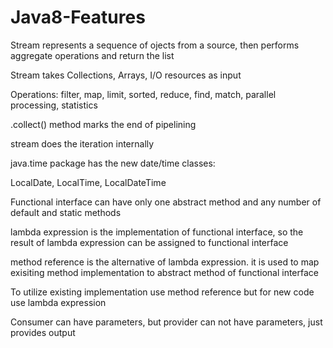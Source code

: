 # Java8-Features

Stream represents a sequence of ojects from a source, then performs aggregate operations and return the list


Stream takes Collections, Arrays, I/O resources as input

Operations: filter, map, limit, sorted, reduce, find, match, parallel processing, statistics

.collect() method marks the end of pipelining

stream does the iteration internally

java.time package has the new date/time classes:

LocalDate, LocalTime, LocalDateTime


Functional interface can have only one abstract method and any number of default and static methods

lambda expression is the implementation of functional interface, so the result of lambda expression can be assigned to functional interface

method reference is the alternative of lambda expression. it is used to map exisiting method implementation to abstract method of functional interface

To utilize existing implementation use method reference but for new code use lambda expression

Consumer can have parameters, but provider can not have parameters, just provides output

